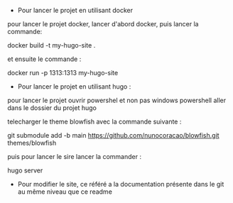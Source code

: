 - Pour lancer le projet en utilisant docker


pour lancer le projet docker, lancer d'abord docker, puis lancer la commande:

docker build -t my-hugo-site .

et ensuite le commande : 

docker run -p 1313:1313 my-hugo-site


- Pour lancer le projet en utilisant hugo : 

pour lancer le projet ouvrir powershel et non pas windows powershell
aller dans le dossier du projet hugo

telecharger le theme blowfish avec la commande suivante : 

git submodule add -b main https://github.com/nunocoracao/blowfish.git themes/blowfish

puis pour lancer le sire lancer la commander : 

hugo server 

- Pour modifier le site, ce référé a la documentation présente dans le git au même niveau que ce readme

